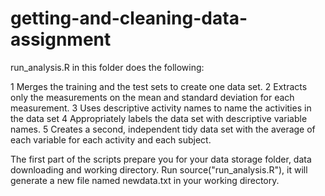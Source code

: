 # getting-and-cleaning-data-assignment
run_analysis.R in this folder does the following:

1 Merges the training and the test sets to create one data set.
2 Extracts only the measurements on the mean and standard deviation for each measurement.
3 Uses descriptive activity names to name the activities in the data set
4 Appropriately labels the data set with descriptive variable names.
5 Creates a second, independent tidy data set with the average of each variable for each activity and each subject.

The first part of the scripts prepare you for your data storage folder, data downloading and working directory.
Run source("run_analysis.R"), it will generate a new file named newdata.txt in your working directory.

